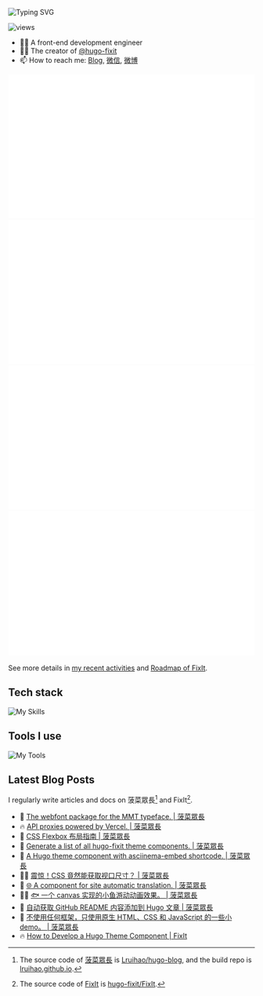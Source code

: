 <!-- # 👋 Hi there, This is Lruihao -->

![Typing SVG](https://readme-typing-svg.demolab.com?font=Fira+Code&weight=600&size=24&pause=1000&color=2C9ACA&width=435&lines=Hi%2C+I'm+Lruihao+%F0%9F%91%8B+)

![views](https://komarev.com/ghpvc/?username=Lruihao&color=ff69b4)

- 👨‍💻 A front-end development engineer
- 👨‍💼 The creator of [@hugo-fixit][hugo-fixit]
- 📫 How to reach me: [Blog][blog], [微信](https://lruihao.cn/images/qr-wx-mp_s.webp "加我微信：关注公众号回复“Cell”"), [微博](https://weibo.com/liahao)

<div>
    <a href="https://github.com/jstrieb/github-stats#gh-dark-mode-only">
        <img src="https://github.com/Lruihao/github-stats/blob/master/generated/overview.svg#gh-dark-mode-only" />
        <img src="https://github.com/Lruihao/github-stats/blob/master/generated/languages.svg#gh-dark-mode-only" />
    </a>
    <a href="https://github.com/jstrieb/github-stats#gh-light-mode-only">
        <img src="https://github.com/Lruihao/github-stats/blob/master/generated/overview.svg#gh-light-mode-only" />
        <img src="https://github.com/Lruihao/github-stats/blob/master/generated/languages.svg#gh-light-mode-only" />
    </a>
    <p>See more details in <a href="https://github.com/users/Lruihao/projects/1">my recent activities</a> and <a href="https://github.com/orgs/hugo-fixit/projects/2">Roadmap of FixIt</a>.</p>
</div>

## Tech stack

<!-- nextjs,nuxtjs,nestjs,windicss -->

![My Skills](https://skillicons.dev/icons?i=nodejs,ts,vue,react,electron,tailwind,html,css,js,jquery,sass,less,bootstrap,php,python,laravel,mysql,md,latex,&perline=10)

## Tools I use

![My Tools](https://skillicons.dev/icons?i=vscode,webpack,vite,rollup,gulp,git,githubactions,vercel,pnpm,vim)

## Latest Blog Posts

I regularly write articles and docs on 菠菜眾長[^1] and FixIt[^2].

<!-- BLOG-POST-LIST:START -->
- 📝 [The webfont package for the MMT typeface. | 菠菜眾長](https://lruihao.cn/projects/lruihao/mmt-webfont/ "Thu Apr 10 2025 8:35 AM")
- 🔥 [API proxies powered by Vercel. | 菠菜眾長](https://lruihao.cn/projects/lruihao/vercel-proxy/ "Wed Apr 09 2025 2:13 AM")
- 📝 [CSS Flexbox 布局指南 | 菠菜眾長](https://lruihao.cn/posts/flexbox/ "Mon Jan 20 2025 7:56 AM")
- 📝 [Generate a list of all hugo-fixit theme components. | 菠菜眾長](https://lruihao.cn/projects/hugo-fixit/action-component-list/ "Tue Jan 14 2025 9:10 AM")
- 📝 [A Hugo theme component with asciinema-embed shortcode. | 菠菜眾長](https://lruihao.cn/projects/hugo-fixit/shortcode-asciinema/ "Wed Jan 08 2025 9:20 AM")
- 👨‍💻 [震惊！CSS 竟然能获取视口尺寸？ | 菠菜眾長](https://lruihao.cn/posts/css-viewport/ "Fri Dec 06 2024 2:32 AM")
- 📝 [🌐 A component for site automatic translation. | 菠菜眾長](https://lruihao.cn/projects/hugo-fixit/cmpt-translate/ "Mon Dec 02 2024 7:29 AM")
- 👨‍💻 [🐟 一个 canvas 实现的小鱼游动动画效果。 | 菠菜眾長](https://lruihao.cn/projects/hugo-fixit/cmpt-flyfish/ "Tue Nov 05 2024 8:23 AM")
- 📝 [自动获取 GitHub README 内容添加到 Hugo 文章 | 菠菜眾長](https://lruihao.cn/posts/content-adapters/ "Sun Oct 06 2024 3:10 AM")
- 📝 [不使用任何框架，只使用原生 HTML、CSS 和 JavaScript 的一些小 demo。 | 菠菜眾長](https://lruihao.cn/projects/lruihao/html-demo/ "Fri Sep 13 2024 2:36 AM")
- 🔥 [How to Develop a Hugo Theme Component | FixIt](https://fixit.lruihao.cn/ecosystem/dev-component/ "Thu Jun 27 2024 9:35 AM")

<!-- BLOG-POST-LIST:END -->

<!-- link reference definition -->
[blog]: https://lruihao.cn
[blog-repo]: https://github.com/Lruihao/hugo-blog
[blog-deploy]: https://github.com/Lruihao/lruihao.github.io
[hugo-fixit]: https://github.com/hugo-fixit
[fixit]: https://fixit.lruihao.cn
[fixit-repo]: https://github.com/hugo-fixit/FixIt

<!-- footnote reference definition -->
[^1]: The source code of [菠菜眾長][blog] is [Lruihao/hugo-blog][blog-repo], and the build repo is [lruihao.github.io][blog-deploy].
[^2]: The source code of [FixIt][fixit] is [hugo-fixit/FixIt][fixit-repo].
